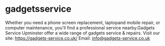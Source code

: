 # gadgetsservice
Whether you need a phone screen replacement, laptopand mobile repair, or computer maintenance, you'll find a professional service nearby.Gadgets Service Upminster offer a wide range of gadgets service &amp; repairs. 
Visit our site: https://gadgets-service.co.uk/
Email: info@gadgets-service.co.uk
